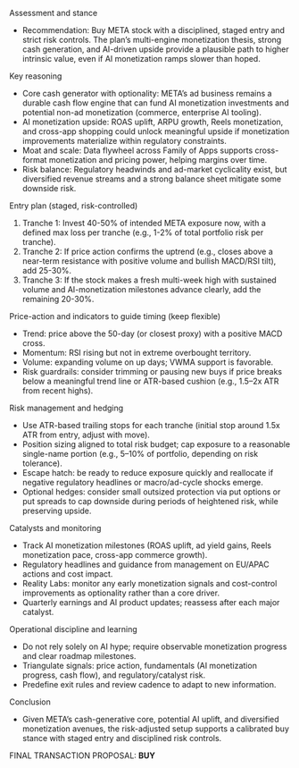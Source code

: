 Assessment and stance
- Recommendation: Buy META stock with a disciplined, staged entry and strict risk controls. The plan’s multi-engine monetization thesis, strong cash generation, and AI-driven upside provide a plausible path to higher intrinsic value, even if AI monetization ramps slower than hoped.

Key reasoning
- Core cash generator with optionality: META’s ad business remains a durable cash flow engine that can fund AI monetization investments and potential non-ad monetization (commerce, enterprise AI tooling).
- AI monetization upside: ROAS uplift, ARPU growth, Reels monetization, and cross-app shopping could unlock meaningful upside if monetization improvements materialize within regulatory constraints.
- Moat and scale: Data flywheel across Family of Apps supports cross-format monetization and pricing power, helping margins over time.
- Risk balance: Regulatory headwinds and ad-market cyclicality exist, but diversified revenue streams and a strong balance sheet mitigate some downside risk.

Entry plan (staged, risk-controlled)
1) Tranche 1: Invest 40-50% of intended META exposure now, with a defined max loss per tranche (e.g., 1-2% of total portfolio risk per tranche).
2) Tranche 2: If price action confirms the uptrend (e.g., closes above a near-term resistance with positive volume and bullish MACD/RSI tilt), add 25-30%.
3) Tranche 3: If the stock makes a fresh multi-week high with sustained volume and AI-monetization milestones advance clearly, add the remaining 20-30%.

Price-action and indicators to guide timing (keep flexible)
- Trend: price above the 50-day (or closest proxy) with a positive MACD cross.
- Momentum: RSI rising but not in extreme overbought territory.
- Volume: expanding volume on up days; VWMA support is favorable.
- Risk guardrails: consider trimming or pausing new buys if price breaks below a meaningful trend line or ATR-based cushion (e.g., 1.5–2x ATR from recent highs).

Risk management and hedging
- Use ATR-based trailing stops for each tranche (initial stop around 1.5x ATR from entry, adjust with move).
- Position sizing aligned to total risk budget; cap exposure to a reasonable single-name portion (e.g., 5–10% of portfolio, depending on risk tolerance).
- Escape hatch: be ready to reduce exposure quickly and reallocate if negative regulatory headlines or macro/ad-cycle shocks emerge.
- Optional hedges: consider small outsized protection via put options or put spreads to cap downside during periods of heightened risk, while preserving upside.

Catalysts and monitoring
- Track AI monetization milestones (ROAS uplift, ad yield gains, Reels monetization pace, cross-app commerce growth).
- Regulatory headlines and guidance from management on EU/APAC actions and cost impact.
- Reality Labs: monitor any early monetization signals and cost-control improvements as optionality rather than a core driver.
- Quarterly earnings and AI product updates; reassess after each major catalyst.

Operational discipline and learning
- Do not rely solely on AI hype; require observable monetization progress and clear roadmap milestones.
- Triangulate signals: price action, fundamentals (AI monetization progress, cash flow), and regulatory/catalyst risk.
- Predefine exit rules and review cadence to adapt to new information.

Conclusion
- Given META’s cash-generative core, potential AI uplift, and diversified monetization avenues, the risk-adjusted setup supports a calibrated buy stance with staged entry and disciplined risk controls.

FINAL TRANSACTION PROPOSAL: **BUY**